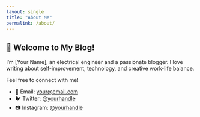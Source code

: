 ```yaml
---
layout: single
title: "About Me"
permalink: /about/
---
```


## 👋 Welcome to My Blog!

I’m [Your Name], an electrical engineer and a passionate blogger. I love writing about self-improvement, technology, and creative work-life balance.

Feel free to connect with me!

- 📧 Email: your@email.com
- 🐦 Twitter: [@yourhandle](https://twitter.com/yourhandle)
- 📷 Instagram: [@yourhandle](https://instagram.com/yourhandle)
